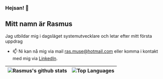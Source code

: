 ### Hejsan! 👋

## Mitt namn är Rasmus

Jag utbildar mig i dagsläget systemutvecklare och letar efter mitt första uppdrag
- 📫 Ni kan nå mig via mail ras.muse@hotmail.com eller komma i kontakt med mig via [LinkedIn](https://www.linkedin.com/in/rasmus-eliasson-290789247/).

| ![Rasmus's github stats](https://github-readme-stats.vercel.app/api?username=Rasmus3liasson&theme=github_dark&hide=contribs,issues&show_icons=true&hide_border=true) | ![Top Languages](https://github-readme-stats.vercel.app/api/top-langs/?username=Rasmus3liasson&theme=github_dark&layout=compact&hide_border=true) |
| ------------- | ------------- |


